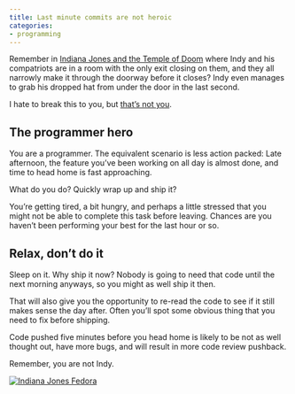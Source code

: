```yaml
---
title: Last minute commits are not heroic
categories:
- programming
---
```


Remember in [Indiana Jones and the Temple of Doom](http://www.imdb.com/title/tt0087469/) where Indy and his compatriots are in a room with the only exit closing on them, and they all narrowly make it through the doorway before it closes? Indy even manages to grab his dropped hat from under the door in the last second.

I hate to break this to you, but [that’s not you](https://www.youtube.com/watch?v=Rqcyrh5-008&feature=youtu.be&t=3m51s).

<!--more-->

## The programmer hero

You are a programmer. The equivalent scenario is less action packed: Late afternoon, the feature you’ve been working on all day is almost done, and time to head home is fast approaching.

What do you do? Quickly wrap up and ship it?

You’re getting tired, a bit hungry, and perhaps a little stressed that you might not be able to complete this task before leaving. Chances are you haven’t been performing your best for the last hour or so.

## Relax, don’t do it

Sleep on it. Why ship it now? Nobody is going to need that code until the next morning anyways, so you might as well ship it then.

That will also give you the opportunity to re-read the code to see if it still makes sense the day after. Often you’ll spot some obvious thing that you need to fix before shipping.

Code pushed five minutes before you head home is likely to be not as well thought out, have more bugs, and will result in more code review pushback.

Remember, you are not Indy.

<a href="http://epicrapbattlesofhistory.wikia.com/wiki/File:Indiana-jones-hat.jpeg" title="Image by http://epicrapbattlesofhistory.wikia.com/wiki/File:Indiana-jones-hat.jpeg. Licensed under CC-BY-SA"><img src="/files/journal/last_minute_commits/indy_hat.png" alt="Indiana Jones Fedora"></a>
